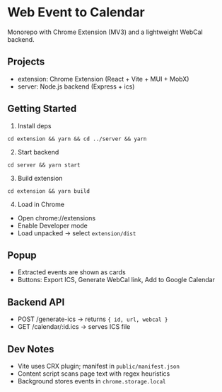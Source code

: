 # Web Event to Calendar

Monorepo with Chrome Extension (MV3) and a lightweight WebCal backend.

## Projects

- extension: Chrome Extension (React + Vite + MUI + MobX)
- server: Node.js backend (Express + ics)

## Getting Started

1) Install deps

```
cd extension && yarn && cd ../server && yarn
```

2) Start backend

```
cd server && yarn start
```

3) Build extension

```
cd extension && yarn build
```

4) Load in Chrome

- Open chrome://extensions
- Enable Developer mode
- Load unpacked → select `extension/dist`

## Popup

- Extracted events are shown as cards
- Buttons: Export ICS, Generate WebCal link, Add to Google Calendar

## Backend API

- POST /generate-ics → returns `{ id, url, webcal }`
- GET /calendar/:id.ics → serves ICS file

## Dev Notes

- Vite uses CRX plugin; manifest in `public/manifest.json`
- Content script scans page text with regex heuristics
- Background stores events in `chrome.storage.local`
